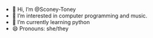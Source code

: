 - 👋 Hi, I’m @Sconey-Toney
- 👀 I’m interested in computer programming and music.
- 🌱 I’m currently learning python
- 😄 Pronouns: she/they

<!---
Sconey-Toney/Sconey-Toney is a ✨ special ✨ repository because its `README.md` (this file) appears on your GitHub profile.
You can click the Preview link to take a look at your changes.
--->
